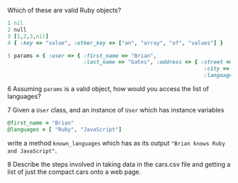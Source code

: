 Which of these are valid Ruby objects?
```ruby
1 nil
2 null
3 [1,2,3,nil]
4 { :key => "value", :other_key => ["an", "array", "of", "values"] }

5 params = { :user => { :first_name => "Brian", 
                        :last_name => "Gates", :address => { :street => "Antonette Ave",
                                                              :city => "Winter Park" },
                                                              :languages => ["Ruby", "JavaScript"] }
```

6 Assuming `params` is a valid object, how would you access the list of languages?

7 Given a `User` class, and an instance of `User` which has instance variables
```ruby
@first_name = "Brian"
@languages = [ "Ruby", "JavaScript"]
```
write a method `known_languages` which has as its output `"Brian knows Ruby and JavaScript"`.

8 Describe the steps involved in taking data in the cars.csv file and getting a list of just the compact cars onto a web page.
